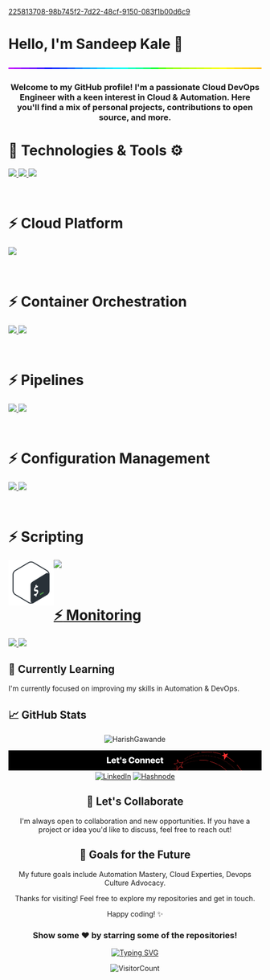 [225813708-98b745f2-7d22-48cf-9150-083f1b00d6c9](https://github.com/sandeep-kale/sandeep-kale/assets/156534370/166486c7-8196-4e34-a312-1e3e157d6c44)


# Hello, I'm **Sandeep Kale** 👋

<img style="width:100%;height:3px;" src="https://github.com/NuroDev/NuroDev/blob/6f0d0a8cff5c44aea2d4f24d949f692ee54002de/bar.gif" />
<h3 align="center">

Welcome to my GitHub profile! I'm a passionate Cloud DevOps Engineer with a keen interest in Cloud & Automation. Here you'll find a mix of personal projects, contributions to open source, and more.


# 🔧 Technologies & Tools ⚙️
<p float="left">
  <a href="https://www.linux.org/" target="_blanfalse" />
    <img src="https://www.vectorlogo.zone/logos/linux/linux-icon.svg"  height="90" />
  </a>
  <a href="https://pages.github.com/?(null)" target="_blank" >
   <img src="https://media.giphy.com/media/kH1DBkPNyZPOk0BxrM/giphy.gif" width="90" />
  </a>
  <a href="https://code.visualstudio.com/" target="_blank" >
    <img src="https://i.giphy.com/media/IdyAQJVN2kVPNUrojM/200.webp"  height="50" /> 
  </a>
</p>
<br>

# :zap: Cloud Platform
<p float="left">
   <a href="https://aws.amazon.com/" target="AWS_Cloud" >
    <img src="https://raw.githubusercontent.com/itsksaurabh/itsksaurabh/master/assets/aws.gif"  height="80" />
  </a>
</p>
<br>

# :zap: Container Orchestration
<p float="left">
  <a href="https://www.docker.com/" target="_blank" >
    <img src="https://raw.githubusercontent.com/itsksaurabh/itsksaurabh/master/assets/docker.gif"  height="100" /> 
  </a>
  <a href="https://kubernetes.io/" target="_blank" >
    <img src="https://raw.githubusercontent.com/itsksaurabh/itsksaurabh/master/assets/k8s.gif"  height="85" />
  </a>
</p>
<br>

# :zap: Pipelines
<p float="left">
  <a href="https://docs.gitlab.com/ee/ci/" target="_blank" >
    <img src="https://raw.githubusercontent.com/itsksaurabh/itsksaurabh/master/assets/cicd.gif"  height="85" />
  </a>
  <a href="https://www.jenkins.io/" target="_blank" >
    <img src="https://raw.githubusercontent.com/DARK-art108/ItsRitesh/master/assets/ll.png" height="100" />
  </a>
</p>
<br>

# :zap: Configuration Management 
<p float="left">
  <a href="https://www.terraform.io/" target="_blank" >
    <img src="https://raw.githubusercontent.com/itsksaurabh/itsksaurabh/master/assets/terraform.gif" width="140" />
  </a>
  <a href="https://www.ansible.com/" target="_blank" >
    <img src="https://www.vectorlogo.zone/logos/ansible/ansible-icon.svg"  height="90" />
  </a>
</p>
<br>

# :zap: Scripting
<p float="left">
  <a href="https://python.org/" target="_blank" >
    <img src="https://media1.giphy.com/media/KAq5w47R9rmTuvWOWa/giphy.gif"  height="90" />
  </a>
  <a href="https://www.gnu.org/software/bash/" target="_blank" >
    <img align="left" src="https://raw.githubusercontent.com/devicons/devicon/master/icons/bash/bash-original.svg" alt="Bash" width="90" height="90"/>
</p>
<br>

# :zap: Monitoring
<p float="left">
  <a href="https://grafana.com/" target="_blank" >
    <img src="https://raw.githubusercontent.com/itsksaurabh/itsksaurabh/master/assets/grafana.gif" height="70" />
  </a>
  <a href="https://prometheus.io/" target="_blank" >
    <img src="https://raw.githubusercontent.com/itsksaurabh/itsksaurabh/master/assets/prometheus.gif" height="70" />
  </a>
 </p>

## 🌱 Currently Learning

I'm currently focused on improving my skills in Automation & DevOps.

## 📈 GitHub Stats

<p align="center"><img align="center" src="https://github-readme-streak-stats.herokuapp.com/?user=HarishGawande&theme=algolia" alt="HarishGawande" /></p>


  <img src="https://github.com/shxntanu/shxntanu/blob/1ea27b23be693057d970371e005e75046a677969/assets/lc.png">
  <div align="center">
    <a href="https://www.linkedin.com/in/sandeep-kale-b0311225a/"><img src="https://img.icons8.com/color/512/linkedin.png" width="50" height="50" alt="LinkedIn"></a>
     <a href="https://kale00.hashnode.dev/"><img src="https://img.icons8.com/color/512/hashnode.png" width="50" height="50" alt="Hashnode"></a>


## 🤝 Let's Collaborate

I'm always open to collaboration and new opportunities. If you have a project or idea you'd like to discuss, feel free to reach out!

## 🎯 Goals for the Future

My future goals include Automation Mastery, Cloud Experties, Devops Culture Advocacy.

Thanks for visiting! Feel free to explore my repositories and get in touch.

Happy coding! ✨

<div align="center">

### Show some ❤️ by starring some of the repositories!
<p align="center"><a href="https://git.io/typing-svg"><img src="https://readme-typing-svg.demolab.com?font=monoscope&weight=500&size=30&duration=2500&pause=800&color=00FF00&background=5A56FF00&center=true&vCenter=true&width=535&lines=Thanks!+for+Visiting+%3A)" alt="Typing SVG" /></a></p>

![VisitorCount](https://profile-counter.glitch.me/Sandeep-kale/count.svg)

